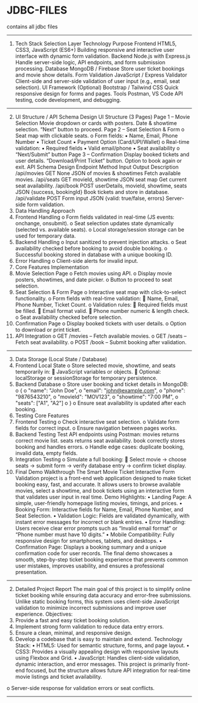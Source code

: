 # JDBC-FILES
contains all jdbc files
________________________________________
1. Tech Stack Selection
Layer	Technology	Purpose
Frontend	HTML5, CSS3, JavaScript (ES6+)	Building responsive and interactive user interface with dynamic form validation.
Backend	Node.js with Express.js	Handle server-side logic, API endpoints, and form submission processing.
Database	MongoDB / Firebase	Store user ticket bookings and movie show details.
Form Validation	JavaScript / Express Validator	Client-side and server-side validation of user input (e.g., email, seat selection).
UI Framework (Optional)	Bootstrap / Tailwind CSS	Quick responsive design for forms and pages.
Tools	Postman, VS Code	API testing, code development, and debugging.
________________________________________
2. UI Structure / API Schema Design
UI Structure (3 Pages)
	Page 1 – Movie Selection
Movie dropdown or cards with posters.
	Date & showtime selection.
	“Next” button to proceed.
	Page 2 – Seat Selection & Form
o	Seat map with clickable seats.
o	Form fields:
▪	Name, Email, Phone Number
▪	Ticket Count
▪	Payment Option (Card/UPI/Wallet)
o	Real-time validation:
▪	Required fields
▪	Valid email/phone
▪	Seat availability
o	“Next/Submit” button
	Page 3 – Confirmation
	Display booked tickets and user details.
	“Download/Print Ticket” button.
	Option to book again or exit.
API Schema Design
Endpoint	Method	Input	Output	Description
/api/movies	GET	None	JSON of movies & showtimes	Fetch available movies.
/api/seats	GET	movieId, showtime	JSON seat map	Get current seat availability.
/api/book	POST	userDetails, movieId, showtime, seats	JSON {success, bookingId}	Book tickets and store in database.
/api/validate	POST	Form input	JSON {valid: true/false, errors}	Server-side form validation.
3. Data Handling Approach
1.	Frontend Handling
o	Form fields validated in real-time (JS events: onchange, onsubmit).
o	Seat selection updates state dynamically (selected vs. available seats).
o	Local storage/session storage can be used for temporary data.
2.	Backend Handling
o	Input sanitized to prevent injection attacks.
o	Seat availability checked before booking to avoid double booking.
o	Successful booking stored in database with a unique booking ID.
3.	Error Handling
o	Client-side alerts for invalid input.
2. Core Features Implementation
1.	Movie Selection Page
o	Fetch movies using API.
o	Display movie posters, showtimes, and date picker.
o	Button to proceed to seat selection.
2.	Seat Selection & Form Page
o	Interactive seat map with click-to-select functionality.
o	Form fields with real-time validation:
	Name, Email, Phone Number, Ticket Count.
o	Validation rules:
	Required fields must be filled.
	Email format valid.
	Phone number numeric & length check.
o	Seat availability checked before selection.
3.	Confirmation Page
o	Display booked tickets with user details.
o	Option to download or print ticket.
4.	API Integration
o	GET /movies – Fetch available movies.
o	GET /seats – Fetch seat availability.
o	POST /book – Submit booking after validation.
________________________________________
3. Data Storage (Local State / Database)
1.	Frontend Local State
o	Store selected movie, showtime, and seats temporarily in:
	JavaScript variables or objects.
	Optional: localStorage or sessionStorage for temporary persistence.
2.	Backend Database
o	Store user booking and ticket details in MongoDB:
o	{
o	  "name": "John Doe",
o	  "email": "john@example.com",
o	  "phone": "9876543210",
o	  "movieId": "MOV123",
o	  "showtime": "7:00 PM",
o	  "seats": ["A1", "A2"]
o	}
o	Ensure seat availability is updated after each booking.
4. Testing Core Features
1.	Frontend Testing
o	Check interactive seat selection.
o	Validate form fields for correct input.
o	Ensure navigation between pages works.
2.	Backend Testing
Test API endpoints using Postman:
   movies returns correct movie list.
seats returns seat availability.
book correctly stores booking and handles errors.
o	Handle edge cases: duplicate booking, invalid data, empty fields.
3.	Integration Testing
o	Simulate a full booking:
	Select movie → choose seats → submit form → verify database entry → confirm ticket display.
1. Final Demo Walkthrough
The Smart Movie Ticket Interactive Form Validation project is a front-end web application designed to make ticket booking easy, fast, and accurate. It allows users to browse available movies, select a showtime, and book tickets using an interactive form that validates user input in real time.
Demo Highlights:
•	Landing Page: A simple, user-friendly homepage listing movies, timings, and prices.
•	Booking Form: Interactive fields for Name, Email, Phone Number, and Seat Selection.
•	Validation Logic: Fields are validated dynamically, with instant error messages for incorrect or blank entries.
•	Error Handling: Users receive clear error prompts such as “Invalid email format” or “Phone number must have 10 digits.”
•	Mobile Compatibility: Fully responsive design for smartphones, tablets, and desktops.
•	Confirmation Page: Displays a booking summary and a unique confirmation code for user records.
The final demo showcases a smooth, step-by-step ticket booking experience that prevents common user mistakes, improves usability, and ensures a professional presentation.
________________________________________
2. Detailed Project Report
The main goal of this project is to simplify online ticket booking while ensuring data accuracy and error-free submissions. Unlike static booking forms, this system uses client-side JavaScript validation to minimize incorrect submissions and improve user experience.
Objectives:
1.	Provide a fast and easy ticket booking solution.
2.	Implement strong form validation to reduce data entry errors.
3.	Ensure a clean, minimal, and responsive design.
4.	Develop a codebase that is easy to maintain and extend.
Technology Stack:
•	HTML5: Used for semantic structure, forms, and page layout.
•	CSS3: Provides a visually appealing design with responsive layouts using Flexbox and Grid.
•	JavaScript: Handles client-side validation, dynamic interaction, and error messages.
This project is primarily front-end focused, but the structure allows future API integration for real-time movie listings and ticket availability.


o	Server-side response for validation errors or seat conflicts.
________________________________________
